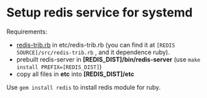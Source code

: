 # Setup redis service for systemd

Requirements: 
+ [redis-trib.rb](https://github.com/antirez/redis/blob/unstable/src/redis-trib.rb) in etc/redis-trib.rb (you can find it at ```[REDIS SOURCE]/src/redis-trib.rb``` , and it dependence ruby).
+ prebuilt redis-server in **[REDIS_DIST]/bin/redis-server** (use ```make install PREFIX=[REDIS_DIST]```)
+ copy all files in **etc** into **[REDIS_DIST]/etc**

Use ```gem install redis``` to install redis module for ruby.
